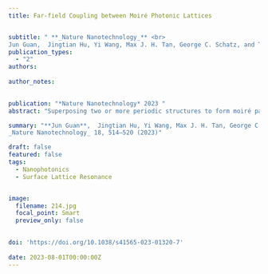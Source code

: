 ```yaml
---
title: Far-field Coupling between Moiré Photonic Lattices 


subtitle: " **_Nature Nanotechnology_** <br> 
Jun Guan,  Jingtian Hu, Yi Wang, Max J. H. Tan, George C. Schatz, and Teri W. Odom"
publication_types:
  - "2"
authors: 
  
author_notes:
  

publication: "*Nature Nanotechnology* 2023 "
abstract: "Superposing two or more periodic structures to form moiré patterns is emerging as a promising platform to confine and manipulate light. However, moiré-facilitated interactions and phenomena have been constrained to the vicinity of moiré lattices. Here we report on the observation of ultralong-range coupling between photonic lattices in bilayer and multilayer moiré architectures mediated by dark surface lattice resonances in the vertical direction. We show that two-dimensional plasmonic nanoparticle lattices enable twist-angle-controlled directional lasing emission, even when the lattices are spatially separated by distances exceeding three orders of magnitude of lattice periodicity. Our discovery of far-field interlattice coupling opens the possibility of using the out-of-plane dimension for optical manipulation on the nanoscale and microscale."

summary: "**Jun Guan**,  Jingtian Hu, Yi Wang, Max J. H. Tan, George C. Schatz, and Teri W. Odom  <br>
_Nature Nanotechnology_ 18, 514–520 (2023)"

draft: false
featured: false
tags:
  - Nanophotonics
  - Surface Lattice Resonance


image:
  filename: 214.jpg
  focal_point: Smart
  preview_only: false

 
doi: 'https://doi.org/10.1038/s41565-023-01320-7'
 
date: 2023-08-01T00:00:00Z
---
```

